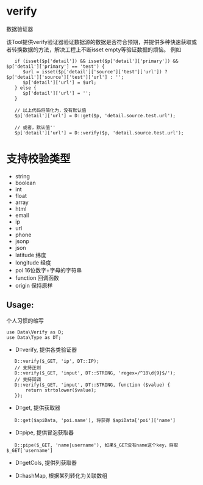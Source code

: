 # verify
数据验证器

该Tool提供verify验证器验证数据源的数据是否符合预期，并提供多种快速获取或者转换数据的方法，解决工程上不断isset empty等验证数据的烦恼。
例如
```
   if (isset($p['detail']) && isset($p['detail']['primary']) && $p['detail']['primary'] == 'test') {
      $url = isset($p['detail']['source']['test']['url']) ? $p['detail']['source']['test']['url'] : '';
      $p['detail']['url'] = $url;
   } else {
      $p['detail']['url'] = '';
   }

   // 以上代码将简化为，没有默认值
   $p['detail']['url'] = D::get($p, 'detail.source.test.url');

   // 或者，默认值''
   $p['detail']['url'] = D::verify($p, 'detail.source.test.url');
```

# 支持校验类型
* string
* boolean
* int
* float
* array
* html
* email
* ip
* url
* phone
* jsonp
* json
* latitude 纬度
* longitude 经度
* poi 16位数字+字母的字符串
* function 回调函数
* origin 保持原样

## Usage:

个人习惯的缩写
```
use Data\Verify as D;
use Data\Type as DT;
```

* D::verify, 提供各类验证器
```
   D::verify($_GET, 'ip', DT::IP);
   // 支持正则
   D::verify($_GET, 'input', DT::STRING, 'regex=/^18\d{9}$/');
   // 支持回调
   D::verify($_GET, 'input', DT::STRING, function ($value) {
       return strtolower($value);
   });
```
* D::get, 提供获取器
```
   D::get($apiData, 'poi.name'), 将获得 $apiData['poi']['name']
```

* D::pipe, 提供冒泡获取器
```
   D::pipe($_GET, 'name|username'), 如果$_GET没有name这个key，将取 $_GET['username']
```

* D::getCols, 提供列获取器

* D::hashMap, 根据某列转化为关联数组
